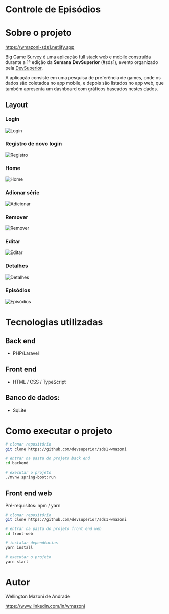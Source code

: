 # Controle de Episódios 

# Sobre o projeto

https://wmazoni-sds1.netlify.app

Big Game Survey é uma aplicação full stack web e mobile construída durante a 1ª edição da **Semana DevSuperior** (#sds1), evento organizado pela [DevSuperior](https://devsuperior.com "Site da DevSuperior").

A aplicação consiste em uma pesquisa de preferência de games, onde os dados são coletados no app mobile, e depois são listados no app web, que também apresenta um dashboard com gráficos baseados nestes dados.

## Layout 
### Login
![Login](assetsimg/1.jpg) 

### Registro de novo login
![Registro](assetsimg/2.jpg)

### Home
![Home](assetsimg/3.jpg)

### Adionar série
![Adicionar](assetsimg/4.jpg)

### Remover 
![Remover](assetsimg/5.jpg)

### Editar 
![Editar](assetsimg/6.jpg)

### Detalhes 
![Detalhes](assetsimg/7.jpg)

### Episódios 
![Episódios](assetsimg/8.jpg)


# Tecnologias utilizadas
## Back end
- PHP/Laravel
  
## Front end
- HTML / CSS / TypeScript

## Banco de dados: 
- SqLite

# Como executar o projeto

```bash
# clonar repositório
git clone https://github.com/devsuperior/sds1-wmazoni

# entrar na pasta do projeto back end
cd backend

# executar o projeto
./mvnw spring-boot:run
```

## Front end web
Pré-requisitos: npm / yarn

```bash
# clonar repositório
git clone https://github.com/devsuperior/sds1-wmazoni

# entrar na pasta do projeto front end web
cd front-web

# instalar dependências
yarn install

# executar o projeto
yarn start
```

# Autor

Wellington Mazoni de Andrade

https://www.linkedin.com/in/wmazoni
